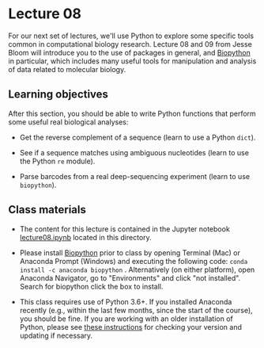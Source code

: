 # Lecture 08

For our next set of lectures, we'll use Python to explore some specific tools common in computational biology research. Lecture 08 and 09 from Jesse Bloom will introduce you to the use of packages in general, and [Biopython](https://biopython.org) in particular, which includes many useful tools for manipulation and analysis of data related to molecular biology.

## Learning objectives

After this section, you should be able to write Python functions that perform some useful real biological analyses:

- Get the reverse complement of a sequence (learn to use a Python `dict`).

- See if a sequence matches using ambiguous nucleotides (learn to use the Python `re` module).

- Parse barcodes from a real deep-sequencing experiment (learn to use `biopython`).

## Class materials

- The content for this lecture is contained in the Jupyter notebook [lecture08.ipynb](lecture08.ipynb) located in this directory.

- Please install [Biopython](https://anaconda.org/anaconda/biopython) prior to class by opening Terminal (Mac) or Anaconda Prompt (Windows) and executing the following code: `conda install -c anaconda biopython` . Alternatively (on either platform), open Anaconda Navigator, go to "Environments" and click "not installed". Search for biopython click the box to install.

- This class requires use of Python 3.6+. If you installed Anaconda recently (e.g., within the last few months, since the start of the course), you should be fine. If you are working with an older installation of Python, please see [these instructions](https://docs.conda.io/projects/conda/en/latest/user-guide/tasks/manage-python.html#updating-or-upgrading-python) for checking your version and updating if necessary.
